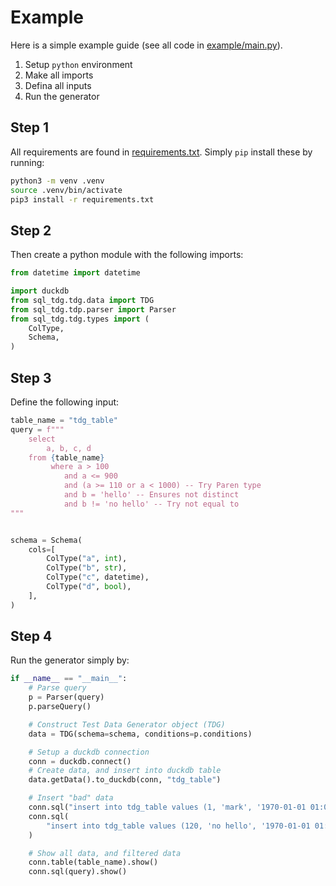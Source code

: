 # Example

Here is a simple example guide (see all code in [example/main.py](https://github.com/phdah/sql-tdg/blob/main/examples/main.py)).

1. Setup `python` environment
2. Make all imports
3. Defina all inputs
4. Run the generator

## Step 1

All requirements are found in [requirements.txt](https://github.com/phdah/sql-tdg/blob/main/requirements.txt). Simply `pip` install these by running:

```sh
python3 -m venv .venv
source .venv/bin/activate
pip3 install -r requirements.txt
```

## Step 2

Then create a python module with the following imports:

```python
from datetime import datetime

import duckdb
from sql_tdg.tdg.data import TDG
from sql_tdg.tdp.parser import Parser
from sql_tdg.tdg.types import (
    ColType,
    Schema,
)
```

## Step 3

Define the following input:

```python
table_name = "tdg_table"
query = f"""
    select
        a, b, c, d
    from {table_name}
         where a > 100
            and a <= 900
            and (a >= 110 or a < 1000) -- Try Paren type
            and b = 'hello' -- Ensures not distinct
            and b != 'no hello' -- Try not equal to
"""


schema = Schema(
    cols=[
        ColType("a", int),
        ColType("b", str),
        ColType("c", datetime),
        ColType("d", bool),
    ],
)
```

## Step 4

Run the generator simply by:

```python
if __name__ == "__main__":
    # Parse query
    p = Parser(query)
    p.parseQuery()

    # Construct Test Data Generator object (TDG)
    data = TDG(schema=schema, conditions=p.conditions)

    # Setup a duckdb connection
    conn = duckdb.connect()
    # Create data, and insert into duckdb table
    data.getData().to_duckdb(conn, "tdg_table")

    # Insert "bad" data
    conn.sql("insert into tdg_table values (1, 'mark', '1970-01-01 01:00:19', False)")
    conn.sql(
        "insert into tdg_table values (120, 'no hello', '1970-01-01 01:00:20', False)"
    )

    # Show all data, and filtered data
    conn.table(table_name).show()
    conn.sql(query).show()
```
